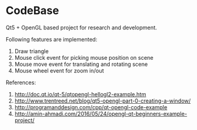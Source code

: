 # CodeBase
Qt5 + OpenGL based project for research and development.

Following features are implemented:
1. Draw triangle
2. Mouse click event for picking mouse position on scene
3. Mouse move event for translating and rotating scene
4. Mouse wheel event for zoom in/out

References:
1. <http://doc.qt.io/qt-5/qtopengl-hellogl2-example.htm>
2. <http://www.trentreed.net/blog/qt5-opengl-part-0-creating-a-window/>
3. <http://programanddesign.com/cpp/qt-opengl-code-example>
4. <http://amin-ahmadi.com/2016/05/24/opengl-qt-beginners-example-project/>
